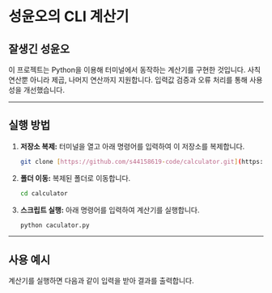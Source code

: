# 성윤오의 CLI 계산기

## 잘생긴 성윤오

이 프로젝트는 Python을 이용해 터미널에서 동작하는 계산기를 구현한 것입니다. 사칙연산뿐 아니라 제곱, 나머지 연산까지 지원합니다. 입력값 검증과 오류 처리를 통해 사용성을 개선했습니다.

---

## 실행 방법

1.  **저장소 복제:**
    터미널을 열고 아래 명령어를 입력하여 이 저장소를 복제합니다.
    ```bash
    git clone [https://github.com/s44158619-code/calculator.git](https://github.com/s44158619-code/calculator.git)
    ```
2.  **폴더 이동:**
    복제된 폴더로 이동합니다.
    ```bash
    cd calculator
    ```
3.  **스크립트 실행:**
    아래 명령어를 입력하여 계산기를 실행합니다.
    ```bash
    python caculator.py
    ```

---

## 사용 예시

계산기를 실행하면 다음과 같이 입력을 받아 결과를 출력합니다.
